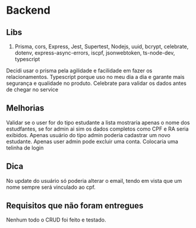 # Backend

## Libs

1. Prisma, cors, Express, Jest, Supertest, Nodejs, uuid, bcrypt, celebrate, dotenv, express-async-errors, iscpf, jsonwebtoken, ts-node-dev, typescript

Decidi usar o prisma pela agilidade e facilidade em fazer os relacionamentos.
Typescript porque uso no meu dia a dia e garante mais segurança e qualidade no produto.
Celebrate para validar os dados antes de chegar no service

## Melhorias

Validar se o user for do tipo estudante a lista mostraria apenas o nome dos estudfantes,
se for admin ai sim os dados completos como CPF e RA seria exibidos.
Apenas usuário do tipo admin poderia cadastrar um novo estudante.
Apenas user admin pode excluir uma conta.
Colocaria uma telinha de login

## Dica
No update do usuário só poderia alterar o email, tendo em vista que um nome sempre será vinculado ao cpf.

## Requisitos que não foram entregues
Nenhum todo o CRUD foi feito e testado.
